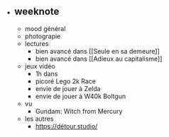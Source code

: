 - ## weeknote
	- mood général
	- photograpie
	- lectures
		- bien avancé dans [[Seule en sa demeure]]
		- bien avancé dans [[Adieux au capitalisme]]
	- jeux vidéo
		- 1h dans
		- picoré Lego 2k Race
		- envie de jouer à Zelda
		- envie de jouer à W40k Boltgun
	- vu
		- Gundam: Witch from Mercury
	- les autres
		- https://détour.studio/